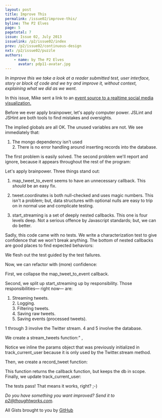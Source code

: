 ```yaml
---
layout: post
title: Improve This
permalink: /issue02/improve-this/
byline: The P2 Elves
page: 5
pagetotal: 7
issue: Issue 02, July 2013
issuelink: /p2/issue02/index
prev: /p2/issue02/continuous-design
nxt: /p2/issue02/puzzle
authors:
    - name: by The P2 Elves
      avatar: pdp11-avatar.jpg
---
```

*In improve this we take a look at a reader submitted test, user interface, story or block of code and we try and improve it, without context, explaining what we did as we went.*

In this issue, Mike sent a link to an <a href='https://github.com/gardym/spacecubed-projectrjs/blob/master/lib/streamers/twitter_stream_source.js' target='_blank'>event source to a realtime social media visualization.</a>

Before we ever apply brainpower, let's apply computer power. JSLint and JSHint are both tools to find mistakes and oversights.

<div class='normal-gist'><script src='https://gist.github.com/gardym/721358c7f65836737415.js'></script></div>

The implied globals are all OK. The unused variables are not. We see immediately that:

1. The <span class='inline-code'>mongo</span> dependency isn't used<br />2. There is no error handling around inserting records into the database.

The first problem is easily solved. The second problem we'll report and ignore, because it appears throughout the rest of the program:

<div class='normal-gist'><script src='https://gist.github.com/gardym/7866987a3e0dfe1cae22.js'></script></div>

Let's apply brainpower. Three things stand out:

1. <span class='inline-code'>map_tweet_to_event</span> seems to have an unnecessary callback.  This *should* be an easy fix.

2. <span class='inline-code'>tweet.coordinates</span> is both null-checked and uses magic numbers.  This isn't a problem; but, data structures with optional nulls are easy to trip on in normal use and complicate testing.

3. <span class='inline-code'>start_streaming</span> is a set of deeply nested callbacks.  This one is four levels deep. Not a serious offence by Javascript standards; but, we can do better.

Sadly, this code came with no tests. We write a characterization test to give confidence that we won't break anything. The bottom of nested callbacks are good places to find expected behaviors:

<div class='normal-gist'><script src='https://gist.github.com/gardym/65dfdfd385020f6b8a0d.js'></script></div>

We flesh out the test guided by the test failures.

Now, we can refactor with (more) confidence:

First, we collapse the <span class='inline-code'>map_tweet_to_event</span> callback.

<div class='normal-gist'><script src='https://gist.github.com/gardym/14adb21c2f800ec16908.js'></script></div>

Second, we split up <span class='inline-code'>start_streaming</span> up by responsibility. Those responsibilities— right now— are:

1. Streaming tweets.<br />2. Logging.<br />3. Filtering tweets.<br />4. Saving raw tweets.<br />5. Saving events (processed tweets).

1 through 3 involve the Twitter stream. 4 and 5 involve the database.

We create a <span class='inline-code'>stream_tweets</span> function:" ,

<div class='normal-gist'><script src='https://gist.github.com/gardym/ff2d4371a7b429e00de1.js'></script></div>

Notice we inline the <span class='inline-code'>params</span> object that was previously initialized in <span class='inline-code'>track_current_user</span> because it is only used by the <span class='inline-code'>Twitter.stream</span> method.

Then, we create a <span class='inline-code'>record_tweet</span> function:

<div class='normal-gist'><script src='https://gist.github.com/gardym/e4c1d8372458c10795c9.js'></script></div>

This function returns the callback function, but keeps the <span class='inline-code'>db</span> in scope.
Finally, we update <span class='inline-code'>track_current_user</span>:

<div class='normal-gist'><script src='https://gist.github.com/gardym/b9a1a696c09805bbcd01.js'></script></div>

The tests pass! That means it works, right? ;-)

*Do you have something you want improved? Send it to <a href='mailto:p2@thoughtworks.com'>p2@thoughtworks.com</a>.*

<div class='byline'>All Gists brought to you by <a href='http://github.com/'>GitHub</a></div>
